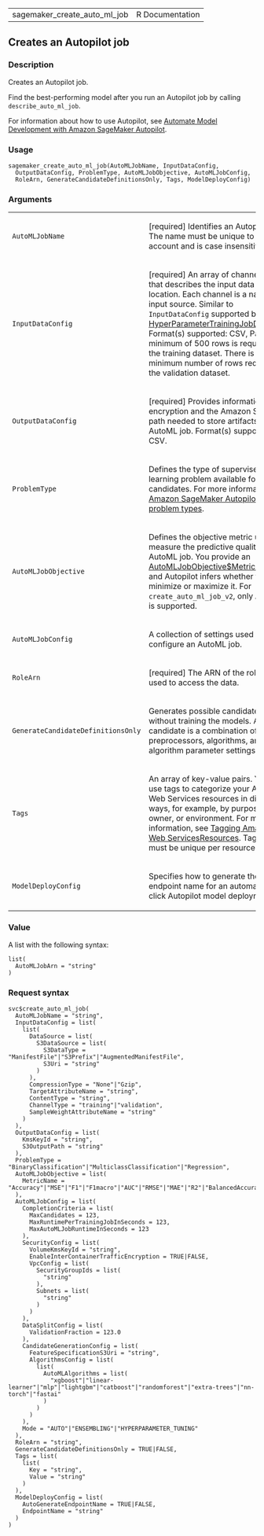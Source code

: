 <table style="width: 100%;">
<tbody>
<tr class="odd">
<td>sagemaker_create_auto_ml_job</td>
<td style="text-align: right;">R Documentation</td>
</tr>
</tbody>
</table>

## Creates an Autopilot job

### Description

Creates an Autopilot job.

Find the best-performing model after you run an Autopilot job by calling
`describe_auto_ml_job`.

For information about how to use Autopilot, see [Automate Model
Development with Amazon SageMaker
Autopilot](https://docs.aws.amazon.com/sagemaker/latest/dg/autopilot-automate-model-development.html).

### Usage

    sagemaker_create_auto_ml_job(AutoMLJobName, InputDataConfig,
      OutputDataConfig, ProblemType, AutoMLJobObjective, AutoMLJobConfig,
      RoleArn, GenerateCandidateDefinitionsOnly, Tags, ModelDeployConfig)

### Arguments

<table>
<colgroup>
<col style="width: 35%" />
<col style="width: 65%" />
</colgroup>
<tbody>
<tr class="odd">
<td><code
id="sagemaker_create_auto_ml_job_:_AutoMLJobName">AutoMLJobName</code></td>
<td><p>[required] Identifies an Autopilot job. The name must be unique
to your account and is case insensitive.</p></td>
</tr>
<tr class="even">
<td><code
id="sagemaker_create_auto_ml_job_:_InputDataConfig">InputDataConfig</code></td>
<td><p>[required] An array of channel objects that describes the input
data and its location. Each channel is a named input source. Similar to
<code>InputDataConfig</code> supported by <a
href="https://docs.aws.amazon.com/sagemaker/latest/APIReference/API_HyperParameterTrainingJobDefinition.html">HyperParameterTrainingJobDefinition</a>.
Format(s) supported: CSV, Parquet. A minimum of 500 rows is required for
the training dataset. There is not a minimum number of rows required for
the validation dataset.</p></td>
</tr>
<tr class="odd">
<td><code
id="sagemaker_create_auto_ml_job_:_OutputDataConfig">OutputDataConfig</code></td>
<td><p>[required] Provides information about encryption and the Amazon
S3 output path needed to store artifacts from an AutoML job. Format(s)
supported: CSV.</p></td>
</tr>
<tr class="even">
<td><code
id="sagemaker_create_auto_ml_job_:_ProblemType">ProblemType</code></td>
<td><p>Defines the type of supervised learning problem available for the
candidates. For more information, see <a
href="https://docs.aws.amazon.com/sagemaker/latest/dg/autopilot-datasets-problem-types.html#autopilot-problem-types">Amazon
SageMaker Autopilot problem types</a>.</p></td>
</tr>
<tr class="odd">
<td><code
id="sagemaker_create_auto_ml_job_:_AutoMLJobObjective">AutoMLJobObjective</code></td>
<td><p>Defines the objective metric used to measure the predictive
quality of an AutoML job. You provide an <a
href="https://docs.aws.amazon.com/sagemaker/latest/APIReference/API_AutoMLJobObjective.html">AutoMLJobObjective$MetricName</a>
and Autopilot infers whether to minimize or maximize it. For
<code>create_auto_ml_job_v2</code>, only <code>Accuracy</code> is
supported.</p></td>
</tr>
<tr class="even">
<td><code
id="sagemaker_create_auto_ml_job_:_AutoMLJobConfig">AutoMLJobConfig</code></td>
<td><p>A collection of settings used to configure an AutoML
job.</p></td>
</tr>
<tr class="odd">
<td><code
id="sagemaker_create_auto_ml_job_:_RoleArn">RoleArn</code></td>
<td><p>[required] The ARN of the role that is used to access the
data.</p></td>
</tr>
<tr class="even">
<td><code
id="sagemaker_create_auto_ml_job_:_GenerateCandidateDefinitionsOnly">GenerateCandidateDefinitionsOnly</code></td>
<td><p>Generates possible candidates without training the models. A
candidate is a combination of data preprocessors, algorithms, and
algorithm parameter settings.</p></td>
</tr>
<tr class="odd">
<td><code id="sagemaker_create_auto_ml_job_:_Tags">Tags</code></td>
<td><p>An array of key-value pairs. You can use tags to categorize your
Amazon Web Services resources in different ways, for example, by
purpose, owner, or environment. For more information, see <a
href="https://docs.aws.amazon.com/tag-editor/latest/userguide/tagging.html">Tagging
Amazon Web ServicesResources</a>. Tag keys must be unique per
resource.</p></td>
</tr>
<tr class="even">
<td><code
id="sagemaker_create_auto_ml_job_:_ModelDeployConfig">ModelDeployConfig</code></td>
<td><p>Specifies how to generate the endpoint name for an automatic
one-click Autopilot model deployment.</p></td>
</tr>
</tbody>
</table>

### Value

A list with the following syntax:

    list(
      AutoMLJobArn = "string"
    )

### Request syntax

    svc$create_auto_ml_job(
      AutoMLJobName = "string",
      InputDataConfig = list(
        list(
          DataSource = list(
            S3DataSource = list(
              S3DataType = "ManifestFile"|"S3Prefix"|"AugmentedManifestFile",
              S3Uri = "string"
            )
          ),
          CompressionType = "None"|"Gzip",
          TargetAttributeName = "string",
          ContentType = "string",
          ChannelType = "training"|"validation",
          SampleWeightAttributeName = "string"
        )
      ),
      OutputDataConfig = list(
        KmsKeyId = "string",
        S3OutputPath = "string"
      ),
      ProblemType = "BinaryClassification"|"MulticlassClassification"|"Regression",
      AutoMLJobObjective = list(
        MetricName = "Accuracy"|"MSE"|"F1"|"F1macro"|"AUC"|"RMSE"|"MAE"|"R2"|"BalancedAccuracy"|"Precision"|"PrecisionMacro"|"Recall"|"RecallMacro"
      ),
      AutoMLJobConfig = list(
        CompletionCriteria = list(
          MaxCandidates = 123,
          MaxRuntimePerTrainingJobInSeconds = 123,
          MaxAutoMLJobRuntimeInSeconds = 123
        ),
        SecurityConfig = list(
          VolumeKmsKeyId = "string",
          EnableInterContainerTrafficEncryption = TRUE|FALSE,
          VpcConfig = list(
            SecurityGroupIds = list(
              "string"
            ),
            Subnets = list(
              "string"
            )
          )
        ),
        DataSplitConfig = list(
          ValidationFraction = 123.0
        ),
        CandidateGenerationConfig = list(
          FeatureSpecificationS3Uri = "string",
          AlgorithmsConfig = list(
            list(
              AutoMLAlgorithms = list(
                "xgboost"|"linear-learner"|"mlp"|"lightgbm"|"catboost"|"randomforest"|"extra-trees"|"nn-torch"|"fastai"
              )
            )
          )
        ),
        Mode = "AUTO"|"ENSEMBLING"|"HYPERPARAMETER_TUNING"
      ),
      RoleArn = "string",
      GenerateCandidateDefinitionsOnly = TRUE|FALSE,
      Tags = list(
        list(
          Key = "string",
          Value = "string"
        )
      ),
      ModelDeployConfig = list(
        AutoGenerateEndpointName = TRUE|FALSE,
        EndpointName = "string"
      )
    )

